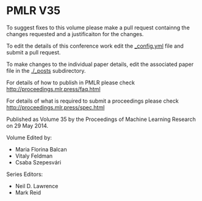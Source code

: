 # PMLR V35

To suggest fixes to this volume please make a pull request containng the changes requested and a justificaiton for the changes.

To edit the details of this conference work edit the [_config.yml](./_config.yml) file and submit a pull request.

To make changes to the individual paper details, edit the associated paper file in the [./_posts](./_posts) subdirectory.

For details of how to publish in PMLR please check http://proceedings.mlr.press/faq.html

For details of what is required to submit a proceedings please check http://proceedings.mlr.press/spec.html



Published as Volume 35 by the Proceedings of Machine Learning Research on 29 May 2014.

Volume Edited by:
  * Maria Florina Balcan
  * Vitaly Feldman
  * Csaba Szepesvári

Series Editors:
  * Neil D. Lawrence
  * Mark Reid

